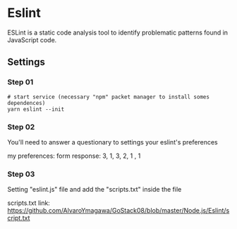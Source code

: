 # Eslint
ESLint is a static code analysis tool to identify problematic patterns found in JavaScript code.


## Settings

### Step 01
	# start service (necessary "npm" packet manager to install somes dependences)
	yarn eslint --init
	
	
### Step 02
You'll need to answer a questionary to settings your eslint's preferences

my preferences:
form response: 3, 1, 3, 2, 1 , 1


### Step 03
Setting "eslint.js" file and add the "scripts.txt"  inside the file

scripts.txt link:
https://github.com/AlvaroYmagawa/GoStack08/blob/master/Node.js/Eslint/script.txt


	
